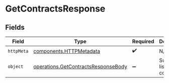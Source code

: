 # GetContractsResponse


## Fields

| Field                                                                                      | Type                                                                                       | Required                                                                                   | Description                                                                                |
| ------------------------------------------------------------------------------------------ | ------------------------------------------------------------------------------------------ | ------------------------------------------------------------------------------------------ | ------------------------------------------------------------------------------------------ |
| `httpMeta`                                                                                 | [components.HTTPMetadata](../../models/components/httpmetadata.md)                         | :heavy_check_mark:                                                                         | N/A                                                                                        |
| `object`                                                                                   | [operations.GetContractsResponseBody](../../models/operations/getcontractsresponsebody.md) | :heavy_minus_sign:                                                                         | Succesfully listed contracts.                                                              |